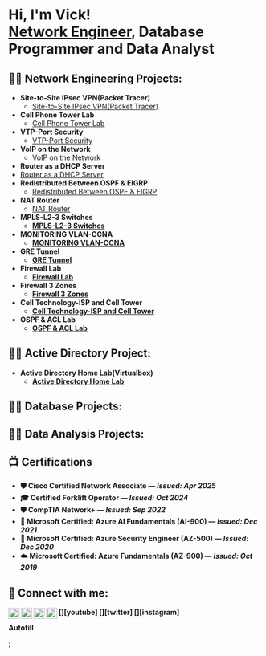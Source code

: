 <h1>Hi, I'm Vick! <br/><a href="https://github.com/Vick-Chirchir">Network Engineer</a>, <a>Database Programmer and Data Analyst</a>

<h2>👨‍💻 Network Engineering Projects:</h2>

- <b> Site-to-Site IPsec VPN(Packet Tracer)</b>
  - [Site-to-Site IPsec VPN(Packet Tracer)](https://github.com/Vick-Chirchir/Site-to-Site-IPsec-VPN)
- <b>Cell Phone Tower Lab</b>
   - [Cell Phone Tower Lab](https://github.com/Vick-Chirchir/Cell-Phone-Tower-Lab)
- <b>VTP-Port Security</b>
  - [VTP-Port Security](https://github.com/Vick-Chirchir/VTP-Port-Security) 
- <b>VoIP on the Network</b>
  - [VoIP on the Network](https://github.com/Vick-Chirchir/VoIP-on-the-Network)
 - <b>Router as a DHCP Server</b>
  - [Router as a DHCP Server](https://github.com/Vick-Chirchir/Router-as-a-DHCP-Server)
- <b>Redistributed Between OSPF & EIGRP</b>
   - [Redistributed Between OSPF & EIGRP](https://github.com/Vick-Chirchir/Redistributed-Between-OSPF-EIGRP)
- <b>NAT Router</b>
   - [NAT Router](https://github.com/Vick-Chirchir/NAT-Router) <b>
- <b>MPLS-L2-3 Switches</b>
   - [MPLS-L2-3 Switches](https://github.com/Vick-Chirchir/MPLS-L2-3-Switches) 
- <b>MONITORING VLAN-CCNA</b>
   - [MONITORING VLAN-CCNA](https://github.com/Vick-Chirchir/MONITORING-VLAN-CCNA)
- <b>GRE Tunnel</b>
   - [GRE Tunnel](https://github.com/Vick-Chirchir/GRE-Tunnel) 
- <b>Firewall Lab</b>
   - [Firewall Lab](https://github.com/Vick-Chirchir/Firewall-Lab) 
- <b>Firewall 3 Zones</b>
    - [Firewall 3 Zones](https://github.com/Vick-Chirchir/Firewall-3-Zones)  
- <b>Cell Technology-ISP and Cell Tower</b>
   - [Cell Technology-ISP and Cell Tower](https://github.com/Vick-Chirchir/Cell-Technology-ISP-and-Cell-Tower) 
- <b>OSPF & ACL Lab</b>
   - [OSPF & ACL Lab](https://github.com/Vick-Chirchir/OSPF-ACL-Lab) 

<h2>👨‍💻 Active Directory Project:</h2>

- <b> Active Directory Home Lab(Virtualbox)</b>
  - [Active Directory Home Lab](https://github.com/Vick-Chirchir/Active-Directory-Home-Lab)
<h2>👨‍💻 Database Projects:</h2>
<h2>👨‍💻 Data Analysis Projects:</h2>


<h2>📺 Certifications </h2>

- 🛡️ Cisco Certified Network Associate — *Issued: Apr 2025*
- 🎓 Certified Forklift Operator — *Issued: Oct 2024*
- 🛡️ CompTIA Network+ — *Issued: Sep 2022*
- 🤖 Microsoft Certified: Azure AI Fundamentals (AI-900) — *Issued: Dec 2021*
- 🔐 Microsoft Certified: Azure Security Engineer (AZ-500) — *Issued: Dec 2020*
- ☁️ Microsoft Certified: Azure Fundamentals (AZ-900) — *Issued: Oct 2019*



<h2> 🤳 Connect with me:</h2>

[<img align="left" alt="JoshMadakor | YouTube" width="22px" src="https://cdn.jsdelivr.net/npm/simple-icons@v3/icons/youtube.svg" />][youtube]
[<img align="left" alt="JoshMadakor | Twitter" width="22px" src="https://cdn.jsdelivr.net/npm/simple-icons@v3/icons/twitter.svg" />][twitter]
[<img align="left" alt="JoshMadakor | LinkedIn" width="22px" src="https://cdn.jsdelivr.net/npm/simple-icons@v3/icons/linkedin.svg" />][linkedin]
[<img align="left" alt="JoshMadakor | Instagram" width="22px" src="https://cdn.jsdelivr.net/npm/simple-icons@v3/icons/instagram.svg" />][instagram]


[linkedin]: https://www.linkedin.com/in/victor-chirchir-134326107/
<!--
[twitter]: https://twitter.com/joshmadakor
[youtube]: https://www.youtube.com/c/joshmadakor
[instagram]: https://www.instagram.com/joshmadakor/
-->

<!--
**joshmadakor1/joshmadakor1** is a ✨ _special_ ✨ repository because its `README.md` (this file) appears on your GitHub profile.

Here are some ideas to get you started:

- 🔭 I’m currently working on ...
- 🌱 I’m currently learning ...
- 👯 I’m looking to collaborate on ...
- 🤔 I’m looking for help with ...
- 💬 Ask me about ...
- 📫 How to reach me: ...
- 😄 Pronouns: ...
- ⚡ Fun fact: ...
-->
Autofill

;
